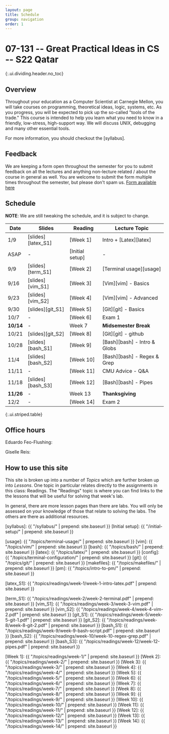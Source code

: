 ```yaml
---
layout: page
title: Schedule
group: navigation
order: 1
---
```


# 07-131 -- Great Practical Ideas in CS -- S22 Qatar
{:.ui.dividing.header.no_toc}

## Overview

Throughout your education as a Computer Scientist at Carnegie Mellon, you will
take courses on programming, theoretical ideas, logic, systems, etc. As you
progress, you will be expected to pick up the so-called "tools of the trade."
This course is intended to help you learn what you need to know in a friendly,
low-stress, high-support way. We will discuss UNIX, debugging and many
other essential tools.

For more information, you should checkout the [syllabus].

## Feedback
We are keeping a form open throughout the semester for you to submit
feedback on all the lectures and anything non-lecture related / about the course in
general as well. You are welcome to submit the form multiple times throughout
the semester, but please don't spam us.
[Form available here](https://tinyurl.com/s22q-gpi-feedback)



## Schedule

**NOTE**: We are still tweaking the schedule, and it is subject to change.

| Date     | Slides             | Reading         | Lecture Topic               |
| ----     | ------             | -------         | -------------               |
| 1/9      | [slides][latex_S1] | [Week 1]        | Intro + [Latex][latex]      |
| ASAP     | -                  | [Initial setup] | -                           |
| 9/9      | [slides][term_S1]  | [Week 2]        | [Terminal usage][usage]     |
| 9/16     | [slides][vim_S1]   | [Week 3]        | [Vim][vim] - Basics         |
| 9/23     | [slides][vim_S2]   | [Week 4]        | [Vim][vim] - Advanced       |
| 9/30     | [slides][git_S1]   | [Week 5]        | [Git][git] - Basics         |
| 10/7     |   -                | [Week 6]        | Exam 1                      |
| __10/14__|   -                | Week 7          | __Midsemester Break__       |
| 10/21    | [slides][git_S2]   | [Week 8]        | [Git][git] - github         |
| 10/28    | [slides][bash_S1]  | [Week 9]        | [Bash][bash] - Intro & Globs|
| 11/4     | [slides][bash_S2]  | [Week 10]       | [Bash][bash] - Regex & Grep |
| 11/11    |   -                | [Week 11]       | CMU Advice - Q&A            |
| 11/18    | [slides][bash_S3]  | [Week 12]       | [Bash][bash] - Pipes        |
| __11/26__|   -                | Week 13         | __Thanksgiving__            |
| 12/2     |   -                | [Week 14]       | Exam 2                      |
{:.ui.striped.table}


## Office hours

Eduardo Feo-Flushing:

Giselle Reis:

## How to use this site

This site is broken up into a number of _Topics_ which are further broken up
into _Lessons_. One topic in particular relates directly to the assignments in
this class: Readings. The "Readings" topic is where you can find links to
the the lessons that will be useful for solving that week's lab.

In general, there are more lesson pages than there are labs. You will only be
assessed on your knowledge of those that relate to solving the labs. The others
are there as additional resources.


[syllabus]: {{ "/syllabus/" | prepend: site.baseurl }}
[Initial setup]: {{ "/initial-setup/" | prepend: site.baseurl }}

<!-- Topics -->
[usage]:     {{ "/topics/terminal-usage/"         | prepend: site.baseurl }}
[vim]:       {{ "/topics/vim/"                    | prepend: site.baseurl }}
[bash]:      {{ "/topics/bash/"                   | prepend: site.baseurl }}
[latex]:     {{ "/topics/latex/"                  | prepend: site.baseurl }}
[config]:    {{ "/topics/terminal-configuration/" | prepend: site.baseurl }}
[git]:       {{ "/topics/git/"                    | prepend: site.baseurl }}
[makefiles]: {{ "/topics/makefiles/"              | prepend: site.baseurl }}
[pm]:        {{ "/topics/intro-to-pm/"            | prepend: site.baseurl }}

<!-- Slides -->
[latex_S1]:  {{ "/topics/readings/week-1/week-1-intro-latex.pdf" | prepend: site.baseurl }}

[term_S1]: {{ "/topics/readings/week-2/week-2-terminal.pdf" | prepend: site.baseurl }}
[vim_S1]: {{ "/topics/readings/week-3/week-3-vim.pdf" | prepend: site.baseurl }}
[vim_S2]: {{ "/topics/readings/week-4/week-4-vim-2.pdf" | prepend: site.baseurl }}
[git_S1]: {{ "/topics/readings/week-5/week-5-git-1.pdf" | prepend: site.baseurl }}
[git_S2]:   {{ "/topics/readings/week-8/week-8-git-2.pdf" | prepend: site.baseurl }}
[bash_S1]: {{ "/topics/readings/week-9/week-9-bash-script.pdf" | prepend: site.baseurl }}
[bash_S2]: {{ "/topics/readings/week-10/week-10-regex-grep.pdf" | prepend: site.baseurl }}
[bash_S3]: {{ "/topics/readings/week-12/week-12-pipes.pdf" | prepend: site.baseurl }}

<!-- Weekly pages/readings -->
[Week 1]:  {{ "/topics/readings/week-1/"  | prepend: site.baseurl }}
[Week 2]:  {{ "/topics/readings/week-2/"  | prepend: site.baseurl }}
[Week 3]:  {{ "/topics/readings/week-3/"  | prepend: site.baseurl }}
[Week 4]:  {{ "/topics/readings/week-4/"  | prepend: site.baseurl }}
[Week 5]:  {{ "/topics/readings/week-5/"  | prepend: site.baseurl }}
[Week 6]:  {{ "/topics/readings/week-6/"  | prepend: site.baseurl }}
[Week 7]:  {{ "/topics/readings/week-7/"  | prepend: site.baseurl }}
[Week 8]:  {{ "/topics/readings/week-8/"  | prepend: site.baseurl }}
[Week 9]:  {{ "/topics/readings/week-9/"  | prepend: site.baseurl }}
[Week 10]: {{ "/topics/readings/week-10/" | prepend: site.baseurl }}
[Week 11]: {{ "/topics/readings/week-11/" | prepend: site.baseurl }}
[Week 12]: {{ "/topics/readings/week-12/" | prepend: site.baseurl }}
[Week 13]: {{ "/topics/readings/week-13/" | prepend: site.baseurl }}
[Week 14]: {{ "/topics/readings/week-14/" | prepend: site.baseurl }}


<!-- Extratation pages/slides -->
<!--
[latexresume]: {{ "/topics/extratations/latexresume/" | prepend: site.baseurl }}
[tmux]: {{ "/topics/extratations/tmux/" | prepend: site.baseurl }}
[cicd]: {{ "/topics/extratations/githubactions/" | prepend: site.baseurl }}
[wdw]: {{ "/topics/extratations/wdw/" | prepend: site.baseurl }}
[giturl]: {{ "/topics/extratations/githuburlshortener/" | prepend: site.baseurl }}
[bitcoin]: {{ "/topics/extratations/bitcoin/" | prepend: site.baseurl }}
[dotfiles]: {{ "/topics/extratations/dotfiles/" | prepend: site.baseurl }}
[pm]: {{ "/topics/extratations/pm/" | prepend: site.baseurl }}
[cc]: {{ "/topics/extratations/crashcourse/" | prepend: site.baseurl }}
[summer]: {{ "/topics/extratations/summer/" | prepend: site.baseurl }}
[vscode]: {{ "/topics/extratations/vscode/" | prepend: site.baseurl }}
[interview]: {{ "/topics/extratations/interview/" | prepend: site.baseurl }}
[umlood]: {{ "/topics/extratations/umlood/" | prepend: site.baseurl }}
[resumereview]: {{ "/topics/extratations/resumereview/" | prepend: site.baseurl }}
-->
